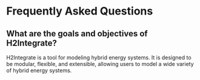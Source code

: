 # Frequently Asked Questions

## What are the goals and objectives of H2Integrate?

H2Integrate is a tool for modeling hybrid energy systems.
It is designed to be modular, flexible, and extensible, allowing users to model a wide variety of hybrid energy systems.
